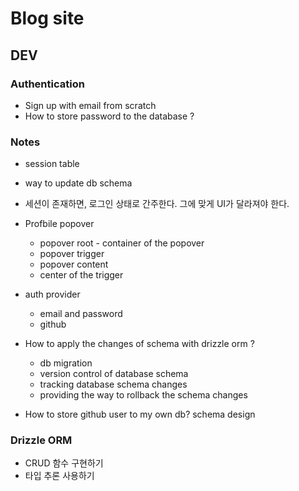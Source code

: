 # Blog site

## DEV

### Authentication

- Sign up with email from scratch
- How to store password to the database ?

### Notes

- session table
- way to update db schema
- 세션이 존재하면, 로그인 상태로 간주한다. 그에 맞게 UI가 달라져야 한다.
- Profbile popover
  - popover root - container of the popover
  - popover trigger
  - popover content
  - center of the trigger

- auth provider
  - email and password
  - github

- How to apply the changes of schema with drizzle orm ?
  - db migration
  - version control of database schema
  - tracking database schema changes
  - providing the way to rollback the schema changes

- How to store github user to my own db? schema design

### Drizzle ORM

- CRUD 함수 구현하기
- 타입 추론 사용하기
